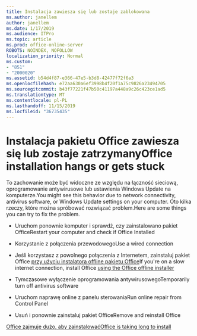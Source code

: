 ```yaml
---
title: Instalacja zawiesza się lub zostaje zablokowana
ms.author: janellem
author: janellem
ms.date: 1/17/2019
ms.audience: ITPro
ms.topic: article
ms.prod: office-online-server
ROBOTS: NOINDEX, NOFOLLOW
localization_priority: Normal
ms.custom:
- "851"
- "2000020"
ms.assetid: b54d4f87-e366-47e5-b3d8-42477f72f6a3
ms.openlocfilehash: e72aa630a6ef3998b4f20f1a75c9826a23494705
ms.sourcegitcommit: b43f77221f47b50c41197a448a9c26c423ce1ad5
ms.translationtype: MT
ms.contentlocale: pl-PL
ms.lasthandoff: 11/15/2019
ms.locfileid: "36735435"
---
```

# <a name="office-installation-hangs-or-gets-stuck"></a><span data-ttu-id="9e25c-102">Instalacja pakietu Office zawiesza się lub zostaje zatrzymany</span><span class="sxs-lookup"><span data-stu-id="9e25c-102">Office installation hangs or gets stuck</span></span>

<span data-ttu-id="9e25c-103">To zachowanie może być widoczne ze względu na łączność sieciową, oprogramowanie antywirusowe lub ustawienia Windows Update na komputerze.</span><span class="sxs-lookup"><span data-stu-id="9e25c-103">You might see this behavior due to network connectivity, antivirus software, or Windows Update settings on your computer.</span></span> <span data-ttu-id="9e25c-104">Oto kilka rzeczy, które można spróbować rozwiązać problem.</span><span class="sxs-lookup"><span data-stu-id="9e25c-104">Here are some things you can try to fix the problem.</span></span>
  
- <span data-ttu-id="9e25c-105">Uruchom ponownie komputer i sprawdź, czy zainstalowano pakiet Office</span><span class="sxs-lookup"><span data-stu-id="9e25c-105">Restart your computer and check if Office Installed</span></span>

- <span data-ttu-id="9e25c-106">Korzystanie z połączenia przewodowego</span><span class="sxs-lookup"><span data-stu-id="9e25c-106">Use a wired connection</span></span>

- <span data-ttu-id="9e25c-107">Jeśli korzystasz z powolnego połączenia z Internetem, zainstaluj pakiet Office [przy użyciu instalatora offline pakietu Office](https://support.office.com/article/f0a85fe7-118f-41cb-a791-d59cef96ad1c?wt.mc_id=Alchemy_ClientDIA)</span><span class="sxs-lookup"><span data-stu-id="9e25c-107">If you're on a slow internet connection, install Office [using the Office offline installer](https://support.office.com/article/f0a85fe7-118f-41cb-a791-d59cef96ad1c?wt.mc_id=Alchemy_ClientDIA)</span></span>

- <span data-ttu-id="9e25c-108">Tymczasowe wyłączenie oprogramowania antywirusowego</span><span class="sxs-lookup"><span data-stu-id="9e25c-108">Temporarily turn off antivirus software</span></span>

- <span data-ttu-id="9e25c-109">Uruchom naprawę online z panelu sterowania</span><span class="sxs-lookup"><span data-stu-id="9e25c-109">Run online repair from Control Panel</span></span>

- <span data-ttu-id="9e25c-110">Usuń i ponownie zainstaluj pakiet Office</span><span class="sxs-lookup"><span data-stu-id="9e25c-110">Remove and reinstall Office</span></span>

[<span data-ttu-id="9e25c-111">Office zajmuje dużo, aby zainstalować</span><span class="sxs-lookup"><span data-stu-id="9e25c-111">Office is taking long to install</span></span>](https://support.office.com/article/0f09f357-3fef-42a6-b8aa-cef4c6c44bdf?wt.mc_id=Alchemy_ClientDIA)
  